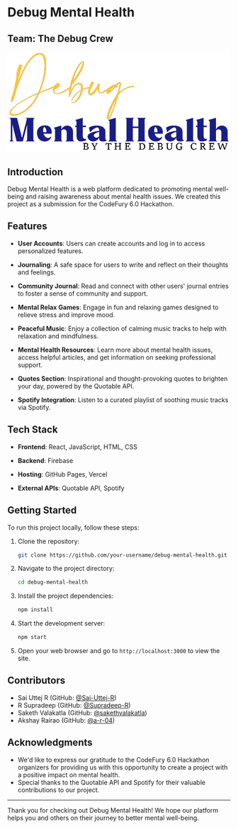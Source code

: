 # Debug Mental Health

## Team: The Debug Crew

![Debug Mental Health Logo](assets\Images\logo-png-dbc.png)

## Introduction

Debug Mental Health is a web platform dedicated to promoting mental well-being and raising awareness about mental health issues. We created this project as a submission for the CodeFury 6.0 Hackathon.

## Features

- **User Accounts**: Users can create accounts and log in to access personalized features.

- **Journaling**: A safe space for users to write and reflect on their thoughts and feelings.

- **Community Journal**: Read and connect with other users' journal entries to foster a sense of community and support.

- **Mental Relax Games**: Engage in fun and relaxing games designed to relieve stress and improve mood.

- **Peaceful Music**: Enjoy a collection of calming music tracks to help with relaxation and mindfulness.

- **Mental Health Resources**: Learn more about mental health issues, access helpful articles, and get information on seeking professional support.

- **Quotes Section**: Inspirational and thought-provoking quotes to brighten your day, powered by the Quotable API.

- **Spotify Integration**: Listen to a curated playlist of soothing music tracks via Spotify.

## Tech Stack

- **Frontend**: React, JavaScript, HTML, CSS

- **Backend**: Firebase

- **Hosting**: GitHub Pages, Vercel

- **External APIs**: Quotable API, Spotify

## Getting Started

To run this project locally, follow these steps:

1. Clone the repository:

   ```bash
   git clone https://github.com/your-username/debug-mental-health.git
   ```

2. Navigate to the project directory:

   ```bash
   cd debug-mental-health
   ```

3. Install the project dependencies:

   ```bash
   npm install
   ```

4. Start the development server:

   ```bash
   npm start
   ```

5. Open your web browser and go to `http://localhost:3000` to view the site.

## Contributors

- Sai Uttej R (GitHub: [@Sai-Uttej-R](https://github.com/Sai-Uttej-R)) 
- R Supradeep (GitHub: [@Supradeep-R](https://github.com/Supradeep-R))
- Saketh Valakatla (GitHub: [@sakethvalakatla](https://github.com/sakethvalakatla)) 
- Akshay Rairao (GitHub: [@a-r-04](https://github.com/a-r-04)) 

## Acknowledgments

- We'd like to express our gratitude to the CodeFury 6.0 Hackathon organizers for providing us with this opportunity to create a project with a positive impact on mental health.
- Special thanks to the Quotable API and Spotify for their valuable contributions to our project.

---

Thank you for checking out Debug Mental Health! We hope our platform helps you and others on their journey to better mental well-being.